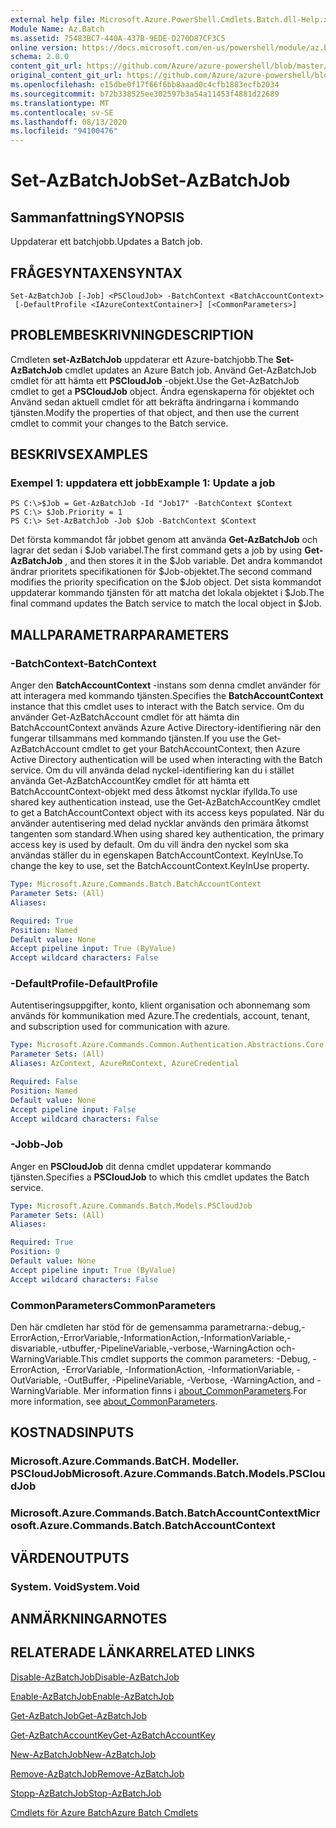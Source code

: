 ```yaml
---
external help file: Microsoft.Azure.PowerShell.Cmdlets.Batch.dll-Help.xml
Module Name: Az.Batch
ms.assetid: 75483BC7-440A-437B-9EDE-D270D87CF3C5
online version: https://docs.microsoft.com/en-us/powershell/module/az.batch/set-azbatchjob
schema: 2.0.0
content_git_url: https://github.com/Azure/azure-powershell/blob/master/src/Batch/Batch/help/Set-AzBatchJob.md
original_content_git_url: https://github.com/Azure/azure-powershell/blob/master/src/Batch/Batch/help/Set-AzBatchJob.md
ms.openlocfilehash: e15dbe0f17f66f6bb8aaad0c4cfb1883ecfb2034
ms.sourcegitcommit: b72b338525ee302597b3a54a11453f4881d22689
ms.translationtype: MT
ms.contentlocale: sv-SE
ms.lasthandoff: 08/13/2020
ms.locfileid: "94100476"
---
```

# <span data-ttu-id="1e493-101">Set-AzBatchJob</span><span class="sxs-lookup"><span data-stu-id="1e493-101">Set-AzBatchJob</span></span>

## <span data-ttu-id="1e493-102">Sammanfattning</span><span class="sxs-lookup"><span data-stu-id="1e493-102">SYNOPSIS</span></span>
<span data-ttu-id="1e493-103">Uppdaterar ett batchjobb.</span><span class="sxs-lookup"><span data-stu-id="1e493-103">Updates a Batch job.</span></span>

## <span data-ttu-id="1e493-104">FRÅGESYNTAXEN</span><span class="sxs-lookup"><span data-stu-id="1e493-104">SYNTAX</span></span>

```
Set-AzBatchJob [-Job] <PSCloudJob> -BatchContext <BatchAccountContext>
 [-DefaultProfile <IAzureContextContainer>] [<CommonParameters>]
```

## <span data-ttu-id="1e493-105">PROBLEMBESKRIVNING</span><span class="sxs-lookup"><span data-stu-id="1e493-105">DESCRIPTION</span></span>
<span data-ttu-id="1e493-106">Cmdleten **set-AzBatchJob** uppdaterar ett Azure-batchjobb.</span><span class="sxs-lookup"><span data-stu-id="1e493-106">The **Set-AzBatchJob** cmdlet updates an Azure Batch job.</span></span>
<span data-ttu-id="1e493-107">Använd Get-AzBatchJob cmdlet för att hämta ett **PSCloudJob** -objekt.</span><span class="sxs-lookup"><span data-stu-id="1e493-107">Use the Get-AzBatchJob cmdlet to get a **PSCloudJob** object.</span></span>
<span data-ttu-id="1e493-108">Ändra egenskaperna för objektet och Använd sedan aktuell cmdlet för att bekräfta ändringarna i kommando tjänsten.</span><span class="sxs-lookup"><span data-stu-id="1e493-108">Modify the properties of that object, and then use the current cmdlet to commit your changes to the Batch service.</span></span>

## <span data-ttu-id="1e493-109">BESKRIVS</span><span class="sxs-lookup"><span data-stu-id="1e493-109">EXAMPLES</span></span>

### <span data-ttu-id="1e493-110">Exempel 1: uppdatera ett jobb</span><span class="sxs-lookup"><span data-stu-id="1e493-110">Example 1: Update a job</span></span>
```
PS C:\>$Job = Get-AzBatchJob -Id "Job17" -BatchContext $Context
PS C:\> $Job.Priority = 1
PS C:\> Set-AzBatchJob -Job $Job -BatchContext $Context
```

<span data-ttu-id="1e493-111">Det första kommandot får jobbet genom att använda **Get-AzBatchJob** och lagrar det sedan i $Job variabel.</span><span class="sxs-lookup"><span data-stu-id="1e493-111">The first command gets a job by using **Get-AzBatchJob** , and then stores it in the $Job variable.</span></span>
<span data-ttu-id="1e493-112">Det andra kommandot ändrar prioritets specifikationen för $Job-objektet.</span><span class="sxs-lookup"><span data-stu-id="1e493-112">The second command modifies the priority specification on the $Job object.</span></span>
<span data-ttu-id="1e493-113">Det sista kommandot uppdaterar kommando tjänsten för att matcha det lokala objektet i $Job.</span><span class="sxs-lookup"><span data-stu-id="1e493-113">The final command updates the Batch service to match the local object in $Job.</span></span>

## <span data-ttu-id="1e493-114">MALLPARAMETRAR</span><span class="sxs-lookup"><span data-stu-id="1e493-114">PARAMETERS</span></span>

### <span data-ttu-id="1e493-115">-BatchContext</span><span class="sxs-lookup"><span data-stu-id="1e493-115">-BatchContext</span></span>
<span data-ttu-id="1e493-116">Anger den **BatchAccountContext** -instans som denna cmdlet använder för att interagera med kommando tjänsten.</span><span class="sxs-lookup"><span data-stu-id="1e493-116">Specifies the **BatchAccountContext** instance that this cmdlet uses to interact with the Batch service.</span></span>
<span data-ttu-id="1e493-117">Om du använder Get-AzBatchAccount cmdlet för att hämta din BatchAccountContext används Azure Active Directory-identifiering när den fungerar tillsammans med kommando tjänsten.</span><span class="sxs-lookup"><span data-stu-id="1e493-117">If you use the Get-AzBatchAccount cmdlet to get your BatchAccountContext, then Azure Active Directory authentication will be used when interacting with the Batch service.</span></span> <span data-ttu-id="1e493-118">Om du vill använda delad nyckel-identifiering kan du i stället använda Get-AzBatchAccountKey cmdlet för att hämta ett BatchAccountContext-objekt med dess åtkomst nycklar ifyllda.</span><span class="sxs-lookup"><span data-stu-id="1e493-118">To use shared key authentication instead, use the Get-AzBatchAccountKey cmdlet to get a BatchAccountContext object with its access keys populated.</span></span> <span data-ttu-id="1e493-119">När du använder autentisering med delad nycklar används den primära åtkomst tangenten som standard.</span><span class="sxs-lookup"><span data-stu-id="1e493-119">When using shared key authentication, the primary access key is used by default.</span></span> <span data-ttu-id="1e493-120">Om du vill ändra den nyckel som ska användas ställer du in egenskapen BatchAccountContext. KeyInUse.</span><span class="sxs-lookup"><span data-stu-id="1e493-120">To change the key to use, set the BatchAccountContext.KeyInUse property.</span></span>

```yaml
Type: Microsoft.Azure.Commands.Batch.BatchAccountContext
Parameter Sets: (All)
Aliases:

Required: True
Position: Named
Default value: None
Accept pipeline input: True (ByValue)
Accept wildcard characters: False
```

### <span data-ttu-id="1e493-121">-DefaultProfile</span><span class="sxs-lookup"><span data-stu-id="1e493-121">-DefaultProfile</span></span>
<span data-ttu-id="1e493-122">Autentiseringsuppgifter, konto, klient organisation och abonnemang som används för kommunikation med Azure.</span><span class="sxs-lookup"><span data-stu-id="1e493-122">The credentials, account, tenant, and subscription used for communication with azure.</span></span>

```yaml
Type: Microsoft.Azure.Commands.Common.Authentication.Abstractions.Core.IAzureContextContainer
Parameter Sets: (All)
Aliases: AzContext, AzureRmContext, AzureCredential

Required: False
Position: Named
Default value: None
Accept pipeline input: False
Accept wildcard characters: False
```

### <span data-ttu-id="1e493-123">-Jobb</span><span class="sxs-lookup"><span data-stu-id="1e493-123">-Job</span></span>
<span data-ttu-id="1e493-124">Anger en **PSCloudJob** dit denna cmdlet uppdaterar kommando tjänsten.</span><span class="sxs-lookup"><span data-stu-id="1e493-124">Specifies a **PSCloudJob** to which this cmdlet updates the Batch service.</span></span>

```yaml
Type: Microsoft.Azure.Commands.Batch.Models.PSCloudJob
Parameter Sets: (All)
Aliases:

Required: True
Position: 0
Default value: None
Accept pipeline input: True (ByValue)
Accept wildcard characters: False
```

### <span data-ttu-id="1e493-125">CommonParameters</span><span class="sxs-lookup"><span data-stu-id="1e493-125">CommonParameters</span></span>
<span data-ttu-id="1e493-126">Den här cmdleten har stöd för de gemensamma parametrarna:-debug,-ErrorAction,-ErrorVariable,-InformationAction,-InformationVariable,-disvariable,-utbuffer,-PipelineVariable,-verbose,-WarningAction och-WarningVariable.</span><span class="sxs-lookup"><span data-stu-id="1e493-126">This cmdlet supports the common parameters: -Debug, -ErrorAction, -ErrorVariable, -InformationAction, -InformationVariable, -OutVariable, -OutBuffer, -PipelineVariable, -Verbose, -WarningAction, and -WarningVariable.</span></span> <span data-ttu-id="1e493-127">Mer information finns i [about_CommonParameters](http://go.microsoft.com/fwlink/?LinkID=113216).</span><span class="sxs-lookup"><span data-stu-id="1e493-127">For more information, see [about_CommonParameters](http://go.microsoft.com/fwlink/?LinkID=113216).</span></span>

## <span data-ttu-id="1e493-128">KOSTNADS</span><span class="sxs-lookup"><span data-stu-id="1e493-128">INPUTS</span></span>

### <span data-ttu-id="1e493-129">Microsoft.Azure.Commands.BatCH. Modeller. PSCloudJob</span><span class="sxs-lookup"><span data-stu-id="1e493-129">Microsoft.Azure.Commands.Batch.Models.PSCloudJob</span></span>

### <span data-ttu-id="1e493-130">Microsoft.Azure.Commands.Batch.BatchAccountContext</span><span class="sxs-lookup"><span data-stu-id="1e493-130">Microsoft.Azure.Commands.Batch.BatchAccountContext</span></span>

## <span data-ttu-id="1e493-131">VÄRDEN</span><span class="sxs-lookup"><span data-stu-id="1e493-131">OUTPUTS</span></span>

### <span data-ttu-id="1e493-132">System. Void</span><span class="sxs-lookup"><span data-stu-id="1e493-132">System.Void</span></span>

## <span data-ttu-id="1e493-133">ANMÄRKNINGAR</span><span class="sxs-lookup"><span data-stu-id="1e493-133">NOTES</span></span>

## <span data-ttu-id="1e493-134">RELATERADE LÄNKAR</span><span class="sxs-lookup"><span data-stu-id="1e493-134">RELATED LINKS</span></span>

[<span data-ttu-id="1e493-135">Disable-AzBatchJob</span><span class="sxs-lookup"><span data-stu-id="1e493-135">Disable-AzBatchJob</span></span>](./Disable-AzBatchJob.md)

[<span data-ttu-id="1e493-136">Enable-AzBatchJob</span><span class="sxs-lookup"><span data-stu-id="1e493-136">Enable-AzBatchJob</span></span>](./Enable-AzBatchJob.md)

[<span data-ttu-id="1e493-137">Get-AzBatchJob</span><span class="sxs-lookup"><span data-stu-id="1e493-137">Get-AzBatchJob</span></span>](./Get-AzBatchJob.md)

[<span data-ttu-id="1e493-138">Get-AzBatchAccountKey</span><span class="sxs-lookup"><span data-stu-id="1e493-138">Get-AzBatchAccountKey</span></span>](./Get-AzBatchAccountKey.md)

[<span data-ttu-id="1e493-139">New-AzBatchJob</span><span class="sxs-lookup"><span data-stu-id="1e493-139">New-AzBatchJob</span></span>](./New-AzBatchJob.md)

[<span data-ttu-id="1e493-140">Remove-AzBatchJob</span><span class="sxs-lookup"><span data-stu-id="1e493-140">Remove-AzBatchJob</span></span>](./Remove-AzBatchJob.md)

[<span data-ttu-id="1e493-141">Stopp-AzBatchJob</span><span class="sxs-lookup"><span data-stu-id="1e493-141">Stop-AzBatchJob</span></span>](./Stop-AzBatchJob.md)

[<span data-ttu-id="1e493-142">Cmdlets för Azure Batch</span><span class="sxs-lookup"><span data-stu-id="1e493-142">Azure Batch Cmdlets</span></span>](/powershell/module/az.batch)


